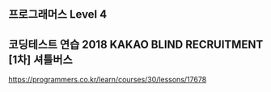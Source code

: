## 프로그래머스 Level 4

## 코딩테스트 연습 2018 KAKAO BLIND RECRUITMENT [1차] 셔틀버스

https://programmers.co.kr/learn/courses/30/lessons/17678
